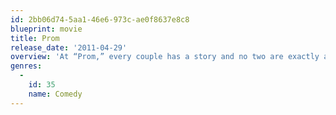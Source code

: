 ```yaml
---
id: 2bb06d74-5aa1-46e6-973c-ae0f8637e8c8
blueprint: movie
title: Prom
release_date: '2011-04-29'
overview: 'At “Prom,” every couple has a story and no two are exactly alike. As the big dance approaches for Nova Prescott, it’s a battle of wills as she finds herself drawn to the guy who gets in the way of her perfect prom. Fellow seniors Mei and Tyler harbor secrets, while others face all the insecurity and anticipation that surrounds one of high school’s most seminal events.'
genres:
  -
    id: 35
    name: Comedy
---
```

